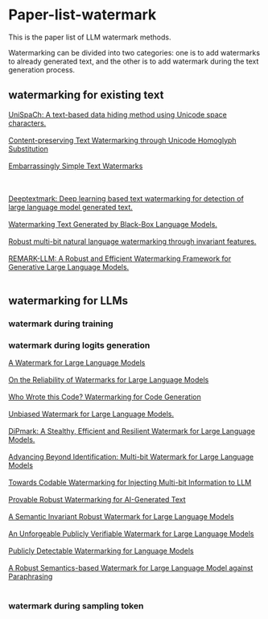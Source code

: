 # Paper-list-watermark

This is the paper list of LLM watermark methods.

Watermarking can be divided into two categories: one is to add watermarks to already generated text, and the other is to add watermark during the text generation process.

## watermarking for existing text

[UniSpaCh: A text-based data hiding method using Unicode space characters.](https://doi.org/10.1016/j.jss.2011.12.023)  </br></br>
[Content-preserving Text Watermarking through Unicode Homoglyph Substitution](https://dl.acm.org/doi/10.1145/2938503.2938510) </br></br>
[Embarrassingly Simple Text Watermarks](https://arxiv.org/pdf/2310.08920.pdf) </br></br>
</br>

[Deeptextmark: Deep learning based text watermarking for detection of large language model generated text.](https://arxiv.org/pdf/2305.05773.pdf) </br></br>
[Watermarking Text Generated by Black-Box Language Models.](https://arxiv.org/pdf/2305.08883.pdf) </br></br>
[Robust multi-bit natural language watermarking through invariant features.](https://aclanthology.org/2023.acl-long.117/) </br></br>
[REMARK-LLM: A Robust and Efficient Watermarking Framework for Generative Large Language Models.](https://arxiv.org/pdf/2310.12362.pdf) </br></br>

## watermarking for LLMs
### watermark during training

### watermark during logits generation
[A Watermark for Large Language Models](https://proceedings.mlr.press/v202/kirchenbauer23a.html)  </br></br>
[On the Reliability of Watermarks for Large Language Models](https://arxiv.org/pdf/2306.04634.pdf)  </br></br>
[Who Wrote this Code? Watermarking for Code Generation](https://arxiv.org/pdf/2305.15060.pdf) </br></br>
[Unbiased Watermark for Large Language Models.](https://arxiv.org/pdf/2310.10669.pdf) </br></br>
[DiPmark: A Stealthy, Efficient and Resilient Watermark for Large Language Models.](https://arxiv.org/pdf/2310.07710.pdf) </br></br>
[Advancing Beyond Identification: Multi-bit Watermark for Large Language Models](https://arxiv.org/pdf/2308.00221.pdf) </br></br>
[Towards Codable Watermarking for Injecting Multi-bit Information to LLM](https://arxiv.org/pdf/2307.15992.pdf) </br></br>
[Provable Robust Watermarking for AI-Generated Text](https://arxiv.org/pdf/2306.17439.pdf) </br></br>
[A Semantic Invariant Robust Watermark for Large Language Models](https://arxiv.org/pdf/2310.06356.pdf) </br></br>
[An Unforgeable Publicly Verifiable Watermark for Large Language Models](https://arxiv.org/pdf/2307.16230.pdf) </br></br>
[Publicly Detectable Watermarking for Language Models](https://eprint.iacr.org/2023/1661) </br></br>
[A Robust Semantics-based Watermark for Large Language Model against Paraphrasing](https://arxiv.org/pdf/2311.08721.pdf) </br></br>


### watermark during sampling token



